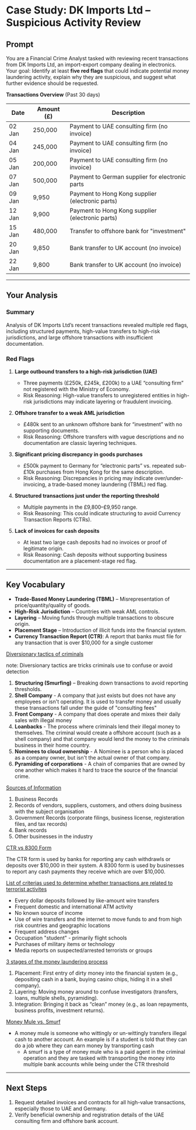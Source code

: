 # Case Study: DK Imports Ltd – Suspicious Activity Review

## Prompt
You are a Financial Crime Analyst tasked with reviewing recent transactions from DK Imports Ltd, an import-export company dealing in electronics.  
Your goal: Identify at least **five red flags** that could indicate potential money laundering activity, explain why they are suspicious, and suggest what further evidence should be requested.  

**Transactions Overview** (Past 30 days)

| Date       | Amount (£)   | Description                                    |
|------------|--------------|-----------------------------------------------|
| 02 Jan     | 250,000      | Payment to UAE consulting firm (no invoice)   |
| 04 Jan     | 245,000      | Payment to UAE consulting firm (no invoice)   |
| 05 Jan     | 200,000      | Payment to UAE consulting firm (no invoice)   |
| 07 Jan     | 500,000      | Payment to German supplier for electronic parts |
| 09 Jan     | 9,950        | Payment to Hong Kong supplier (electronic parts) |
| 12 Jan     | 9,900        | Payment to Hong Kong supplier (electronic parts) |
| 15 Jan     | 480,000      | Transfer to offshore bank for "investment"    |
| 20 Jan     | 9,850        | Bank transfer to UK account (no invoice)      |
| 22 Jan     | 9,800        | Bank transfer to UK account (no invoice)      |

---

## Your Analysis
### Summary
Analysis of DK Imports Ltd’s recent transactions revealed multiple red flags, including structured payments, high-value transfers to high-risk jurisdictions, and large offshore transactions with insufficient documentation.

### Red Flags
1. **Large outbound transfers to a high-risk jurisdiction (UAE)**  
   - Three payments (£250k, £245k, £200k) to a UAE “consulting firm” not registered with the Ministry of Economy.  
   - Risk Reasoning: High-value transfers to unregistered entities in high-risk jurisdictions may indicate layering or fraudulent invoicing.  

2. **Offshore transfer to a weak AML jurisdiction**  
   - £480k sent to an unknown offshore bank for “investment” with no supporting documents.  
   - Risk Reasoning: Offshore transfers with vague descriptions and no documentation are classic layering techniques.  

3. **Significant pricing discrepancy in goods purchases**  
   - £500k payment to Germany for “electronic parts” vs. repeated sub-£10k purchases from Hong Kong for the same description.  
   - Risk Reasoning: Discrepancies in pricing may indicate over/under-invoicing, a trade-based money laundering (TBML) red flag.  

4. **Structured transactions just under the reporting threshold**  
   - Multiple payments in the £9,800–£9,950 range.  
   - Risk Reasoning: This could indicate structuring to avoid Currency Transaction Reports (CTRs).  

5. **Lack of invoices for cash deposits**  
   - At least two large cash deposits had no invoices or proof of legitimate origin.  
   - Risk Reasoning: Cash deposits without supporting business documentation are a placement-stage red flag.  

---

## Key Vocabulary 
- **Trade-Based Money Laundering (TBML)** – Misrepresentation of price/quantity/quality of goods.  
- **High-Risk Jurisdiction** – Countries with weak AML controls.  
- **Layering** – Moving funds through multiple transactions to obscure origin.  
- **Placement Stage** – Introduction of illicit funds into the financial system.
- **Currency Transaction Report (CTR)**: A report that banks must file for any transaction that is over $10,000 for a single customer

<ins> Diversionary tactics of criminals </ins>

note: Diversionary tactics are tricks criminals use to confuse or avoid detection

1. **Structuring (Smurfing)** – Breaking down transactions to avoid reporting thresholds.
2. **Shell Company** - A company that just exists but does not have any employees or isn't operating. It is used to transfer money and usually these transactions fall under the guide of "consulting fees"
3. **Front Company** - A company that does operate and mixes their daily sales with illegal money
4. **Loanbacks** - The process where criminals lend their illegal money to themselves. The criminal would create a offshore account (such as a shell company) and that company would lend the money to the criminals business in their home country.
5. **Nominees to cloud ownership** - A Nominee is a person who is placed as a company owner, but isn't the actual owner of that company.
6. **Pyramiding of corporations** - A chain of companies that are owned by one another which makes it hard to trace the source of the financial crime.

<ins> Sources of Information </ins>

1. Business Records
2. Records of vendors, suppliers, customers, and others doing business with the subject organisation
3. Government Records (corporate filings, business license, registeration files, and tax records)
4. Bank records
5. Other businesses in the industry

<ins> CTR vs 8300 Form </ins>

The CTR form is used by banks for reporting any cash withdrawls or deposits over $10,000 in their system. A 8300 form is used by businesses to report any cash payments they receive which are over $10,000. 

<ins> List of criterias used to determine whether transactions are related to terrorist activites </ins>

* Every dollar deposits followed by like-amount wire transfers
* Frequent domestic and international ATM activity
* No known source of income
* Use of wire transfers and the internet to move funds to and from high risk countries and geographic locations
* Frequent address changes
* Occupation "student" - primarily flight schools
* Purchases of military items or technology
* Media reports on suspected/arrested terrorists or groups

<ins> 3 stages of the money laundering process </ins>

1. Placement: First entry of dirty money into the financial system (e.g., depositing cash in a bank, buying casino chips, hiding it in a shell company).
2. Layering: Moving money around to confuse investigators (transfers, loans, multiple shells, pyramiding).
3. Integration: Bringing it back as “clean” money (e.g., as loan repayments, business profits, investment returns).

<ins> Money Mule vs. Smurf </ins>

* A money mule is someone who wittingly or un-wittingly transfers illegal cash to another account. An example is if a student is told that they can do a job where they can earn money by transporting cash
   * A smurf is a type of money mule who is a paid agent in the criminal operation and they are tasked with transporting the money into multiple bank accounts while being under the CTR threshold

---

## Next Steps
1. Request detailed invoices and contracts for all high-value transactions, especially those to UAE and Germany.  
2. Verify beneficial ownership and registration details of the UAE consulting firm and offshore bank account.  

